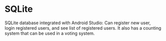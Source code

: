 # SQLite
SQLite database integrated with Android Studio: Can register new user, login registered users, and see list of registered users. It also has a counting system that can be used in a voting system.
